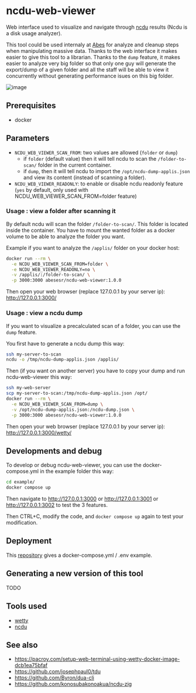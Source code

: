 # ncdu-web-viewer

Web interface used to visualize and navigate through [ncdu](https://dev.yorhel.nl/ncdu) results (Ncdu is a disk usage analyzer).

This tool could be used internaly at [Abes](https://abes.fr) for analyze and cleanup steps when manipulating massive data. Thanks to the web interface it makes easier to give this tool to a librarian. Thanks to the ``dump`` feature, it makes easier to analyze very big folder so that only one guy will generate the export/dump of a given folder and all the staff will be able to view it concurrently without generating performance isues on this big folder.

![image](https://github.com/kerphi/ncdu-web-viewer/assets/328244/84be8aaf-1f8e-4231-a458-1a70d6d84046)


## Prerequisites

- docker

## Parameters

- ``NCDU_WEB_VIEWER_SCAN_FROM``: two values are allowed (``folder`` or ``dump``)
  - if ``folder`` (default value) then it will tell ncdu to scan the ``/folder-to-scan/`` folder in the current container.
  - if ``dump``, then it will tell ncdu to import the ``/opt/ncdu-dump-applis.json`` and view its content (instead of scanning a folder).
- ``NCDU_WEB_VIEWER_READONLY``: to enable or disable ncdu readonly feature (``yes`` by default, only used with NCDU_WEB_VIEWER_SCAN_FROM=folder feature)

### Usage : view a folder after scanning it

By default ncdu will scan the folder ``/folder-to-scan/``. This folder is located inside the container. You have to mount the wanted folder as a docker volume to be able to analyze the folder you want.

Example if you want to analyze the ``/applis/`` folder on your docker host: 
```bash
docker run --rm \
  -e NCDU_WEB_VIEWER_SCAN_FROM=folder \
  -e NCDU_WEB_VIEWER_READONLY=no \
  -v /applis/:/folder-to-scan/ \
  -p 3000:3000 abesesr/ncdu-web-viewer:1.0.0
```

Then open your web browser (replace 127.0.0.1 by your server ip): http://127.0.0.1:3000/

### Usage : view a ncdu dump

If you want to visualize a precalculated scan of a folder, you can use the ``dump`` feature.

You first have to generate a ncdu dump this way: 
```bash
ssh my-server-to-scan
ncdu -o /tmp/ncdu-dump-applis.json /applis/
```

Then (if you want on another server) you have to copy your dump and run ncdu-web-viewer this way:
```bash
ssh my-web-server
scp my-server-to-scan:/tmp/ncdu-dump-applis.json /opt/
docker run --rm \
  -e NCDU_WEB_VIEWER_SCAN_FROM=dump \
  -v /opt/ncdu-dump-applis.json:/ncdu-dump.json \
  -p 3000:3000 abesesr/ncdu-web-viewer:1.0.0
```

Then open your web browser (replace 127.0.0.1 by your server ip): http://127.0.0.1:3000/wetty/

## Developments and debug

To develop or debug ncdu-web-viewer, you can use the docker-compose.yml in the example folder this way: 
```bash
cd example/
docker compose up
```

Then navigate to http://127.0.0.1:3000 or http://127.0.0.1:3001 or http://127.0.0.1:3002 to test the 3 features.

Then CTRL+C, modify the code, and ``docker compose up`` again to test your modification.


## Deployment

This [repository](https://github.com/abes-esr/ncdu-web-viewer-docker/) gives a docker-compose.yml / .env example.

## Generating a new version of this tool

TODO

## Tools used

- [wetty](https://github.com/butlerx/wetty)
- [ncdu](https://dev.yorhel.nl/ncdu)

## See also

- https://pacroy.com/setup-web-terminal-using-wetty-docker-image-dcb1ea75bfaf
- https://github.com/josephpaul0/tdu
- https://github.com/Byron/dua-cli
- https://github.com/konosubakonoakua/ncdu-zig


